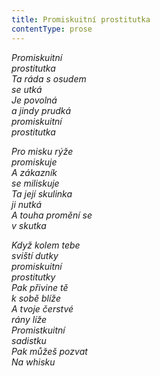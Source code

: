 ```yaml
---
title: Promiskuitní prostitutka
contentType: prose
---
```


<section>

_Promiskuitní  
prostitutka  
Ta ráda s osudem  
se utká  
Je povolná  
a jindy prudká  
promiskuitní  
prostitutka_

_Pro misku rýže  
promiskuje  
A zákazník  
se miliskuje  
Ta její skulinka  
ji nutká  
A touha promění se  
v skutka_

_Když kolem tebe  
sviští dutky  
promiskuitní  
prostitutky  
Pak přivine tě  
k sobě blíže  
A tvoje čerstvé  
rány líže  
Promistkuitní  
sadistku  
Pak můžeš pozvat  
Na whisku_

</section>
